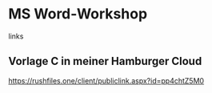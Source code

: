 # MS Word-Workshop

links
## Vorlage C in meiner Hamburger Cloud

https://rushfiles.one/client/publiclink.aspx?id=pp4chtZ5M0
